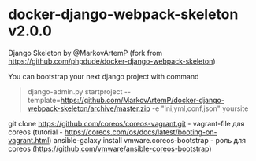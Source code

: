 # docker-django-webpack-skeleton v2.0.0
Django Skeleton by @MarkovArtemP (fork from https://github.com/phpdude/docker-django-webpack-skeleton)

You can bootstrap your next django project with command

> django-admin.py startproject --template=https://github.com/MarkovArtemP/docker-django-webpack-skeleton/archive/master.zip -e "ini,yml,conf,json" yoursite

git clone https://github.com/coreos/coreos-vagrant.git - vagrant-file для coreos
    (tutorial - https://coreos.com/os/docs/latest/booting-on-vagrant.html)
ansible-galaxy install vmware.coreos-bootstrap - роль для coreos (https://github.com/vmware/ansible-coreos-bootstrap)